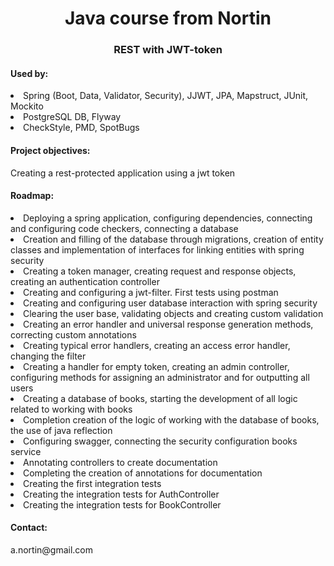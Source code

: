 <h1 align="center">Java course from Nortin</h1>
<h3 align="center">REST with JWT-token</h3>

<h4>Used by:</h4>
<li>Spring (Boot, Data, Validator, Security), JJWT, JPA, Mapstruct, JUnit, Mockito</li>
<li>PostgreSQL DB, Flyway</li>
<li>CheckStyle, PMD, SpotBugs</li>

<h4>Project objectives:</h4>
<p>Creating a rest-protected application using a jwt token</p>

<h4>Roadmap:</h4>
<li>Deploying a spring application, configuring dependencies, connecting and configuring code checkers, connecting a database</li>
<li>Creation and filling of the database through migrations, creation of entity classes and implementation of interfaces for linking entities with spring security</li>
<li>Creating a token manager, creating request and response objects, creating an authentication controller</li>
<li>Creating and configuring a jwt-filter. First tests using postman</li>
<li>Creating and configuring user database interaction with spring security</li>
<li>Clearing the user base, validating objects and creating custom validation</li>
<li>Creating an error handler and universal response generation methods, correcting custom annotations</li>
<li>Creating typical error handlers, creating an access error handler, changing the filter</li>
<li>Creating a handler for empty token, creating an admin controller, configuring methods for assigning an administrator and for outputting all users</li>
<li>Creating a database of books, starting the development of all logic related to working with books</li>
<li>Completion creation of the logic of working with the database of books, the use of java reflection</li>
<li>Configuring swagger, connecting the security configuration books service</li>
<li>Annotating controllers to create documentation</li>
<li>Completing the creation of annotations for documentation</li>
<li>Creating the first integration tests</li>
<li>Creating the integration tests for AuthController</li>
<li>Creating the integration tests for BookController</li>

<h4>Contact:</h4>
<p>a.nortin@gmail.com</p>
